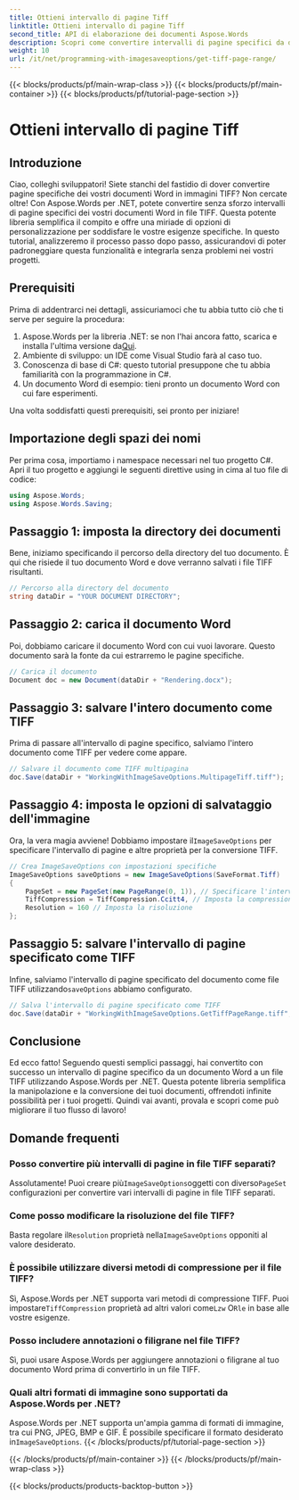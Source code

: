 ```yaml
---
title: Ottieni intervallo di pagine Tiff
linktitle: Ottieni intervallo di pagine Tiff
second_title: API di elaborazione dei documenti Aspose.Words
description: Scopri come convertire intervalli di pagine specifici da documenti Word a file TIFF utilizzando Aspose.Words per .NET con questa guida dettagliata.
weight: 10
url: /it/net/programming-with-imagesaveoptions/get-tiff-page-range/
---
```


{{< blocks/products/pf/main-wrap-class >}}
{{< blocks/products/pf/main-container >}}
{{< blocks/products/pf/tutorial-page-section >}}

# Ottieni intervallo di pagine Tiff

## Introduzione

Ciao, colleghi sviluppatori! Siete stanchi del fastidio di dover convertire pagine specifiche dei vostri documenti Word in immagini TIFF? Non cercate oltre! Con Aspose.Words per .NET, potete convertire senza sforzo intervalli di pagine specifici dei vostri documenti Word in file TIFF. Questa potente libreria semplifica il compito e offre una miriade di opzioni di personalizzazione per soddisfare le vostre esigenze specifiche. In questo tutorial, analizzeremo il processo passo dopo passo, assicurandovi di poter padroneggiare questa funzionalità e integrarla senza problemi nei vostri progetti.

## Prerequisiti

Prima di addentrarci nei dettagli, assicuriamoci che tu abbia tutto ciò che ti serve per seguire la procedura:

1.  Aspose.Words per la libreria .NET: se non l'hai ancora fatto, scarica e installa l'ultima versione da[Qui](https://releases.aspose.com/words/net/).
2. Ambiente di sviluppo: un IDE come Visual Studio farà al caso tuo.
3. Conoscenza di base di C#: questo tutorial presuppone che tu abbia familiarità con la programmazione in C#.
4. Un documento Word di esempio: tieni pronto un documento Word con cui fare esperimenti.

Una volta soddisfatti questi prerequisiti, sei pronto per iniziare!

## Importazione degli spazi dei nomi

Per prima cosa, importiamo i namespace necessari nel tuo progetto C#. Apri il tuo progetto e aggiungi le seguenti direttive using in cima al tuo file di codice:

```csharp
using Aspose.Words;
using Aspose.Words.Saving;
```

## Passaggio 1: imposta la directory dei documenti

Bene, iniziamo specificando il percorso della directory del tuo documento. È qui che risiede il tuo documento Word e dove verranno salvati i file TIFF risultanti.

```csharp
// Percorso alla directory del documento
string dataDir = "YOUR DOCUMENT DIRECTORY";
```

## Passaggio 2: carica il documento Word

Poi, dobbiamo caricare il documento Word con cui vuoi lavorare. Questo documento sarà la fonte da cui estrarremo le pagine specifiche.

```csharp
// Carica il documento
Document doc = new Document(dataDir + "Rendering.docx");
```

## Passaggio 3: salvare l'intero documento come TIFF

Prima di passare all'intervallo di pagine specifico, salviamo l'intero documento come TIFF per vedere come appare.

```csharp
// Salvare il documento come TIFF multipagina
doc.Save(dataDir + "WorkingWithImageSaveOptions.MultipageTiff.tiff");
```

## Passaggio 4: imposta le opzioni di salvataggio dell'immagine

Ora, la vera magia avviene! Dobbiamo impostare il`ImageSaveOptions` per specificare l'intervallo di pagine e altre proprietà per la conversione TIFF.

```csharp
// Crea ImageSaveOptions con impostazioni specifiche
ImageSaveOptions saveOptions = new ImageSaveOptions(SaveFormat.Tiff)
{
    PageSet = new PageSet(new PageRange(0, 1)), // Specificare l'intervallo di pagine
    TiffCompression = TiffCompression.Ccitt4, // Imposta la compressione TIFF
    Resolution = 160 // Imposta la risoluzione
};
```

## Passaggio 5: salvare l'intervallo di pagine specificato come TIFF

 Infine, salviamo l'intervallo di pagine specificato del documento come file TIFF utilizzando`saveOptions` abbiamo configurato.

```csharp
// Salva l'intervallo di pagine specificato come TIFF
doc.Save(dataDir + "WorkingWithImageSaveOptions.GetTiffPageRange.tiff", saveOptions);
```

## Conclusione

Ed ecco fatto! Seguendo questi semplici passaggi, hai convertito con successo un intervallo di pagine specifico da un documento Word a un file TIFF utilizzando Aspose.Words per .NET. Questa potente libreria semplifica la manipolazione e la conversione dei tuoi documenti, offrendoti infinite possibilità per i tuoi progetti. Quindi vai avanti, provala e scopri come può migliorare il tuo flusso di lavoro!

## Domande frequenti

### Posso convertire più intervalli di pagine in file TIFF separati?

 Assolutamente! Puoi creare più`ImageSaveOptions`oggetti con diverso`PageSet` configurazioni per convertire vari intervalli di pagine in file TIFF separati.

### Come posso modificare la risoluzione del file TIFF?

 Basta regolare il`Resolution` proprietà nella`ImageSaveOptions` opponiti al valore desiderato.

### È possibile utilizzare diversi metodi di compressione per il file TIFF?

 Sì, Aspose.Words per .NET supporta vari metodi di compressione TIFF. Puoi impostare`TiffCompression` proprietà ad altri valori come`Lzw` O`Rle` in base alle vostre esigenze.

### Posso includere annotazioni o filigrane nel file TIFF?

Sì, puoi usare Aspose.Words per aggiungere annotazioni o filigrane al tuo documento Word prima di convertirlo in un file TIFF.

### Quali altri formati di immagine sono supportati da Aspose.Words per .NET?

 Aspose.Words per .NET supporta un'ampia gamma di formati di immagine, tra cui PNG, JPEG, BMP e GIF. È possibile specificare il formato desiderato in`ImageSaveOptions`.
{{< /blocks/products/pf/tutorial-page-section >}}

{{< /blocks/products/pf/main-container >}}
{{< /blocks/products/pf/main-wrap-class >}}

{{< blocks/products/products-backtop-button >}}
